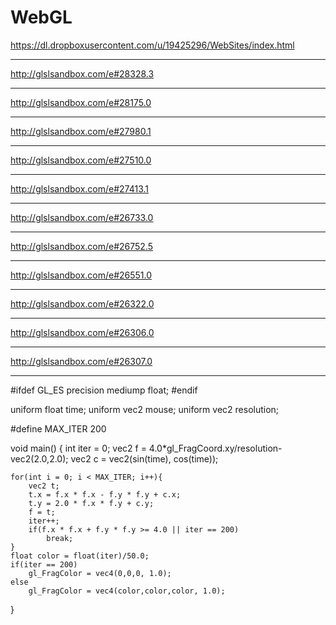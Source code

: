 # WebGL
https://dl.dropboxusercontent.com/u/19425296/WebSites/index.html <hr>
http://glslsandbox.com/e#28328.3 <hr>
http://glslsandbox.com/e#28175.0 <hr>
http://glslsandbox.com/e#27980.1 <hr>
http://glslsandbox.com/e#27510.0 <hr>
http://glslsandbox.com/e#27413.1 <hr>
http://glslsandbox.com/e#26733.0 <hr>
http://glslsandbox.com/e#26752.5 <hr>
http://glslsandbox.com/e#26551.0 <hr>
http://glslsandbox.com/e#26322.0 <hr>
http://glslsandbox.com/e#26306.0 <hr>
http://glslsandbox.com/e#26307.0
<hr>
#ifdef GL_ES
precision mediump float;
#endif

uniform float time;
uniform vec2 mouse;
uniform vec2 resolution;

#define MAX_ITER 200

void main() {
    	int iter = 0;
	vec2 f = 4.0*gl_FragCoord.xy/resolution-vec2(2.0,2.0);
	vec2 c = vec2(sin(time), cos(time));
	
	for(int i = 0; i < MAX_ITER; i++){
		vec2 t;
		t.x = f.x * f.x - f.y * f.y + c.x;
		t.y = 2.0 * f.x * f.y + c.y;
		f = t;
		iter++;
		if(f.x * f.x + f.y * f.y >= 4.0 || iter == 200)
			break;
	}
	float color = float(iter)/50.0;
	if(iter == 200)
   		gl_FragColor = vec4(0,0,0, 1.0);
	else
		gl_FragColor = vec4(color,color,color, 1.0);
}
